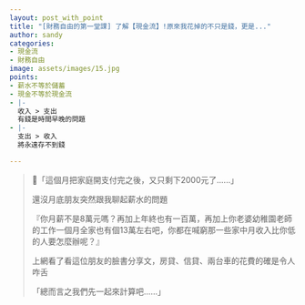 ```yaml
---
layout: post_with_point
title: "[財務自由的第一堂課] 了解【現金流】!原來我花掉的不只是錢，更是..."
author: sandy
categories:
- 現金流
- 財務自由
image: assets/images/15.jpg
points:
- 薪水不等於儲蓄
- 現金不等於現金流
- |-
  收入 > 支出
  有錢是時間早晚的問題
- |-
  支出 > 收入
  將永遠存不到錢

---
```

> 「這個月把家庭開支付完之後，又只剩下2000元了......」
>
> 還沒月底朋友突然跟我聊起薪水的問題
>
> 『你月薪不是8萬元嗎？再加上年終也有一百萬，再加上你老婆幼稚園老師的工作一個月全家也有個13萬左右吧，你都在喊窮那一些家中月收入比你低的人要怎麼辦呢？』
>
> 上網看了看這位朋友的臉書分享文，房貸、信貸、兩台車的花費的確是令人咋舌
>
> 「總而言之我們先一起來計算吧......」
